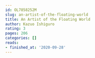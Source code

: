 ```yaml
---
id: OL7858252M
slug: an-artist-of-the-floating-world
title: An Artist of the Floating World
author: Kazuo Ishiguro
rating: 3
pages: 206
categories: []
reads:
- finished_at: '2020-09-28'
---
```


